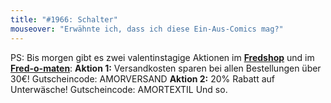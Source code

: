 ```yaml
---
title: "#1966: Schalter"
mouseover: "Erwähnte ich, dass ich diese Ein-Aus-Comics mag?"
---
```


PS:
Bis morgen gibt es zwei valentinstagige Aktionen 
im <a href="http://fredshop.spreadshirt.net/"><strong>Fredshop</strong></a> und im <a href="http://fred-o-mat.spreadshirt.net/"><strong>Fred-o-maten</strong></a>:
<strong>Aktion 1:</strong>
Versandkosten sparen bei allen Bestellungen über 30€! 
Gutscheincode: AMORVERSAND
<strong>Aktion 2:</strong>
20% Rabatt auf Unterwäsche! 
Gutscheincode: AMORTEXTIL
Und so.
